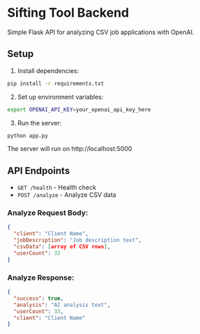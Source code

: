 # Sifting Tool Backend

Simple Flask API for analyzing CSV job applications with OpenAI.

## Setup

1. Install dependencies:
```bash
pip install -r requirements.txt
```

2. Set up environment variables:
```bash
export OPENAI_API_KEY=your_openai_api_key_here
```

3. Run the server:
```bash
python app.py
```

The server will run on http://localhost:5000

## API Endpoints

- `GET /health` - Health check
- `POST /analyze` - Analyze CSV data

### Analyze Request Body:
```json
{
  "client": "Client Name",
  "jobDescription": "Job description text",
  "csvData": [array of CSV rows],
  "userCount": 33
}
```

### Analyze Response:
```json
{
  "success": true,
  "analysis": "AI analysis text",
  "userCount": 33,
  "client": "Client Name"
}
```
